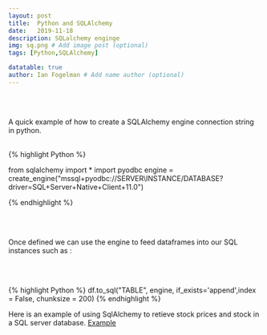 ```yaml
---
layout: post
title:  Python and SQLAlchemy
date:   2019-11-18
description: SQLalchemy enginge
img: sq.png # Add image post (optional)
tags: [Python,SQLAlchemy]

datatable: true
author: Ian Fogelman # Add name author (optional)
---
```

<meta property="og:title" content="Python and SQLAlchemy">
<meta property="og:description" content="A blog by Ian Fogelman.">
<meta property="og:image" content="https://repository-images.githubusercontent.com/190807493/a3610e80-bed1-11e9-87ac-2a4f0aa3b2ee">
<meta property="og:url" content="https://repository-images.githubusercontent.com/190807493/a3610e80-bed1-11e9-87ac-2a4f0aa3b2ee">

<br>
<br>

A quick example of how to create a SQLAlchemy engine connection string in python.
<br>
<br>

{% highlight Python %}

from sqlalchemy import *
import pyodbc
engine = create_engine("mssql+pyodbc://SERVER\\INSTANCE/DATABASE?driver=SQL+Server+Native+Client+11.0")

{% endhighlight %}

<br>
<br>

Once defined we can use the engine to feed dataframes into our SQL instances such as :

<br>
<br>

{% highlight Python %}
df.to_sql("TABLE", engine, if_exists='append',index = False, chunksize = 200)
{% endhighlight %}

Here is an example of using SqlAlchemy to retieve stock prices and stock in a SQL server database.
<a href="https://anaconda.org/IanFogelman/stock-analysis/notebook" target="_blank">Example</a>
